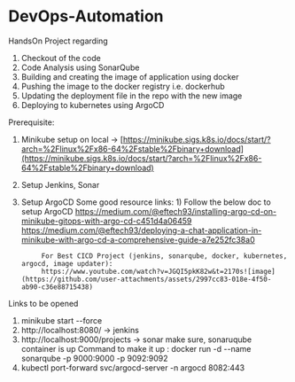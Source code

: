 
# DevOps-Automation
HandsOn Project regarding 
 1) Checkout of the code
 2) Code Analysis using SonarQube
 3) Building and creating the image of application using docker
 4) Pushing the image to the docker registry i.e. dockerhub
 5) Updating the deployment file in the repo with the new image
 6) Deploying to kubernetes using ArgoCD

Prerequisite:
 1) Minikube setup on local -> [https://minikube.sigs.k8s.io/docs/start/?arch=%2Flinux%2Fx86-64%2Fstable%2Fbinary+download](https://minikube.sigs.k8s.io/docs/start/?arch=%2Flinux%2Fx86-64%2Fstable%2Fbinary+download)
 2) Setup Jenkins, Sonar
 3) Setup ArgoCD
     Some good resource links:
          1) Follow the below doc to setup ArgoCD
             https://medium.com/@eftech93/installing-argo-cd-on-minikube-gitops-with-argo-cd-c451d4a06459
             https://medium.com/@eftech93/deploying-a-chat-application-in-minikube-with-argo-cd-a-comprehensive-guide-a7e252fc38a0

             For Best CICD Project (jenkins, sonarqube, docker, kubernetes, argocd, image updater):
             https://www.youtube.com/watch?v=JGQI5pkK82w&t=2170s![image](https://github.com/user-attachments/assets/2997cc83-018e-4f50-ab90-c36e88715438)

   
Links to be opened
1) minikube start --force
2) http://localhost:8080/ -> jenkins 
3) http://localhost:9000/projects -> sonar make sure, sonaruqube container is up
   Command to make it up :
   docker run -d --name sonarqube -p 9000:9000 -p 9092:9092 
4) kubectl port-forward svc/argocd-server -n argocd 8082:443
